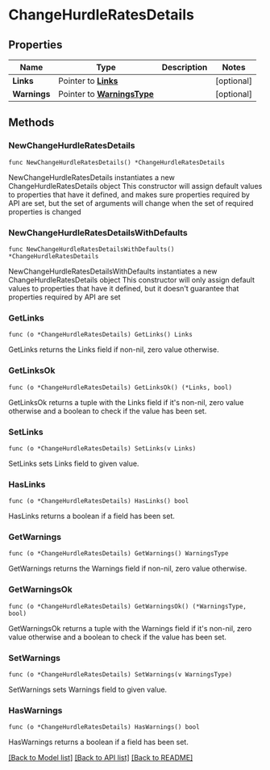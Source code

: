 # ChangeHurdleRatesDetails

## Properties

Name | Type | Description | Notes
------------ | ------------- | ------------- | -------------
**Links** | Pointer to [**Links**](Links.md) |  | [optional] 
**Warnings** | Pointer to [**WarningsType**](WarningsType.md) |  | [optional] 

## Methods

### NewChangeHurdleRatesDetails

`func NewChangeHurdleRatesDetails() *ChangeHurdleRatesDetails`

NewChangeHurdleRatesDetails instantiates a new ChangeHurdleRatesDetails object
This constructor will assign default values to properties that have it defined,
and makes sure properties required by API are set, but the set of arguments
will change when the set of required properties is changed

### NewChangeHurdleRatesDetailsWithDefaults

`func NewChangeHurdleRatesDetailsWithDefaults() *ChangeHurdleRatesDetails`

NewChangeHurdleRatesDetailsWithDefaults instantiates a new ChangeHurdleRatesDetails object
This constructor will only assign default values to properties that have it defined,
but it doesn't guarantee that properties required by API are set

### GetLinks

`func (o *ChangeHurdleRatesDetails) GetLinks() Links`

GetLinks returns the Links field if non-nil, zero value otherwise.

### GetLinksOk

`func (o *ChangeHurdleRatesDetails) GetLinksOk() (*Links, bool)`

GetLinksOk returns a tuple with the Links field if it's non-nil, zero value otherwise
and a boolean to check if the value has been set.

### SetLinks

`func (o *ChangeHurdleRatesDetails) SetLinks(v Links)`

SetLinks sets Links field to given value.

### HasLinks

`func (o *ChangeHurdleRatesDetails) HasLinks() bool`

HasLinks returns a boolean if a field has been set.

### GetWarnings

`func (o *ChangeHurdleRatesDetails) GetWarnings() WarningsType`

GetWarnings returns the Warnings field if non-nil, zero value otherwise.

### GetWarningsOk

`func (o *ChangeHurdleRatesDetails) GetWarningsOk() (*WarningsType, bool)`

GetWarningsOk returns a tuple with the Warnings field if it's non-nil, zero value otherwise
and a boolean to check if the value has been set.

### SetWarnings

`func (o *ChangeHurdleRatesDetails) SetWarnings(v WarningsType)`

SetWarnings sets Warnings field to given value.

### HasWarnings

`func (o *ChangeHurdleRatesDetails) HasWarnings() bool`

HasWarnings returns a boolean if a field has been set.


[[Back to Model list]](../README.md#documentation-for-models) [[Back to API list]](../README.md#documentation-for-api-endpoints) [[Back to README]](../README.md)


